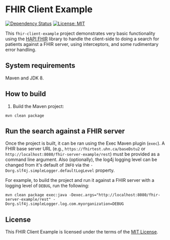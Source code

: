 # FHIR Client Example

[![Dependency Status](https://www.versioneye.com/user/projects/593c07060fb24f004fc60166/badge.svg?style=flat)](https://www.versioneye.com/user/projects/593c07060fb24f004fc60166)
[![License: MIT](https://img.shields.io/badge/License-MIT-blue.svg)](LICENSE.txt)

This `fhir-client-example` project demonstrates very basic functionality using the [HAPI FHIR](http://hapifhir.io/) library to handle the client-side
to doing a search for patients against a FHIR server, using interceptors, and some rudimentary error handling.

## System requirements

Maven and JDK 8.

## How to build

1. Build the Maven project:

```
mvn clean package
```

## Run the search against a FHIR server

Once the project is built, it can be ran using the Exec Maven plugin (`exec`).
A FHIR base server URL (e.g., `https://fhirtest.uhn.ca/baseDstu2` or `http://localhost:8080/fhir-server-example/rest`) must be provided as a command line argument.
Also (optionally), the log4j logging level can be changed from it's default of `INFO` via the `-Dorg.slf4j.simpleLogger.defaultLogLevel` property.

For example, to build the project and run it against a FHIR server with a logging level of `DEBUG`, run the following:

```
mvn clean package exec:java -Dexec.args="http://localhost:8080/fhir-server-example/rest" -Dorg.slf4j.simpleLogger.log.com.myorganization=DEBUG
```

## License

This FHIR Client Example is licensed under the terms of the [MIT License](LICENSE.txt).